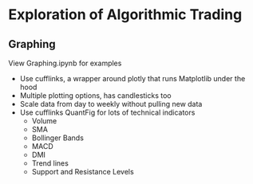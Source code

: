 # Exploration of Algorithmic Trading

## Graphing
View Graphing.ipynb for examples
- Use cufflinks, a wrapper around plotly that runs Matplotlib under the hood
- Multiple plotting options, has candlesticks too
- Scale data from day to weekly without pulling new data 
- Use cufflinks QuantFig for lots of technical indicators
  - Volume
  - SMA
  - Bollinger Bands 
  - MACD
  - DMI
  - Trend lines 
  - Support and Resistance Levels 
